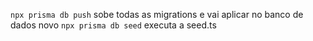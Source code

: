 `npx prisma db push` sobe todas as migrations e vai aplicar no banco de dados novo
`npx prisma db seed` executa a seed.ts
